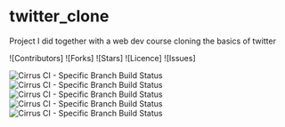 # twitter_clone
Project I did together with a web dev course cloning the basics of twitter

![Contributors]
![Forks]
![Stars]
![Licence]
![Issues]

<img alt="Cirrus CI - Specific Branch Build Status" src="https://img.shields.io/cirrus/github/cheffer/twitter_clone/master?logoColor=green&style=plastic">
<img alt="Cirrus CI - Specific Branch Build Status" src="https://img.shields.io/cirrus/github/cheffer/twitter_clone/master?logoColor=green">
<img alt="Cirrus CI - Specific Branch Build Status" src="https://img.shields.io/cirrus/github/cheffer/twitter_clone/master?logoColor=green&style=flat-square">
<img alt="Cirrus CI - Specific Branch Build Status" src="https://img.shields.io/cirrus/github/cheffer/twitter_clone/master?logoColor=green&style=for-the-badge">
<img alt="Cirrus CI - Specific Branch Build Status" src="https://img.shields.io/cirrus/github/cheffer/twitter_clone/master?logoColor=green&style=social">
